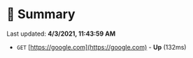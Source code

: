 # 📖 Summary
Last updated: **4/3/2021, 11:43:59 AM**

- `GET` [https://google.com](https://google.com) - **Up** (132ms)
